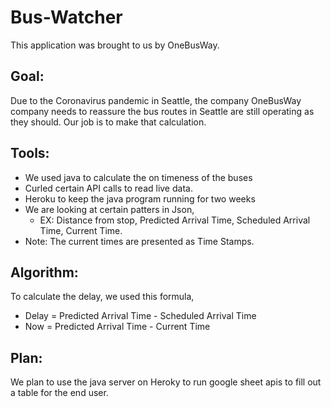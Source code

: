 # Bus-Watcher
This application was brought to us by OneBusWay.

## Goal:
Due to the Coronavirus pandemic in Seattle, the company OneBusWay company needs to reassure the bus routes in Seattle are still operating as they should. Our job is to make that calculation.

## Tools:
- We used java to calculate the on timeness of the buses
- Curled certain API calls to read live data.
- Heroku to keep the java program running for two weeks
- We are looking at certain patters in Json,
  - EX: Distance from stop, Predicted Arrival Time, Scheduled Arrival Time, Current Time. 
- Note: The current times are presented as Time Stamps. 

## Algorithm:
To calculate the delay, we used this formula, 
- Delay = Predicted Arrival Time - Scheduled Arrival Time
- Now = Predicted Arrival Time - Current Time

## Plan: 
We plan to use the java server on Heroky to run google sheet apis to fill out a table for the end user.
